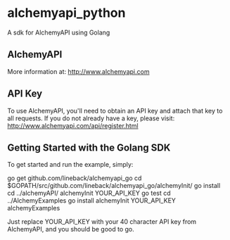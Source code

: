 # alchemyapi_python #

A sdk for AlchemyAPI using Golang


## AlchemyAPI ##


More information at: http://www.alchemyapi.com



## API Key ##

To use AlchemyAPI, you'll need to obtain an API key and attach that key to all requests. If you do not already have a key, please visit: http://www.alchemyapi.com/api/register.html



## Getting Started with the Golang SDK ##

To get started and run the example, simply:

   go get github.com/lineback/alchemyapi_go
   cd $GOPATH/src/github.com/lineback/alchemyapi_go/alchemyInit/
   go install
   cd ../alchemyAPI/
   alchemyInit YOUR_API_KEY
   go test 
   cd ../AlchemyExamples
   go install 
   alchemyInit YOUR_API_KEY
   alchemyExamples


Just replace YOUR_API_KEY with your 40 character API key from AlchemyAPI, and you should be good to go.